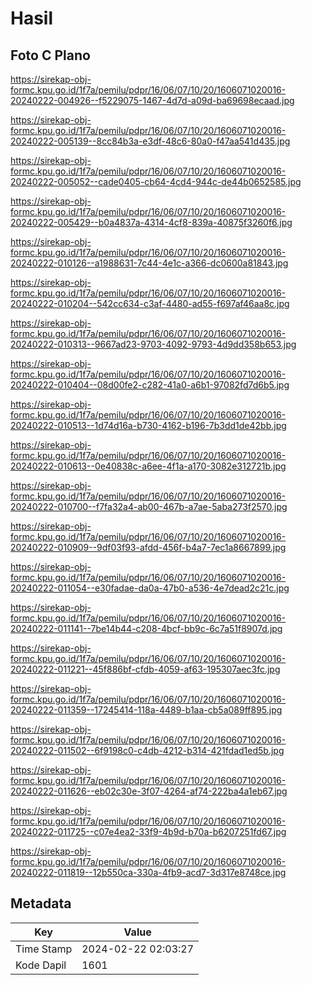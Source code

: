# Hasil

## Foto C Plano

https://sirekap-obj-formc.kpu.go.id/1f7a/pemilu/pdpr/16/06/07/10/20/1606071020016-20240222-004926--f5229075-1467-4d7d-a09d-ba69698ecaad.jpg

https://sirekap-obj-formc.kpu.go.id/1f7a/pemilu/pdpr/16/06/07/10/20/1606071020016-20240222-005139--8cc84b3a-e3df-48c6-80a0-f47aa541d435.jpg

https://sirekap-obj-formc.kpu.go.id/1f7a/pemilu/pdpr/16/06/07/10/20/1606071020016-20240222-005052--cade0405-cb64-4cd4-944c-de44b0652585.jpg

https://sirekap-obj-formc.kpu.go.id/1f7a/pemilu/pdpr/16/06/07/10/20/1606071020016-20240222-005429--b0a4837a-4314-4cf8-839a-40875f3260f6.jpg

https://sirekap-obj-formc.kpu.go.id/1f7a/pemilu/pdpr/16/06/07/10/20/1606071020016-20240222-010126--a1988631-7c44-4e1c-a366-dc0600a81843.jpg

https://sirekap-obj-formc.kpu.go.id/1f7a/pemilu/pdpr/16/06/07/10/20/1606071020016-20240222-010204--542cc634-c3af-4480-ad55-f697af46aa8c.jpg

https://sirekap-obj-formc.kpu.go.id/1f7a/pemilu/pdpr/16/06/07/10/20/1606071020016-20240222-010313--9667ad23-9703-4092-9793-4d9dd358b653.jpg

https://sirekap-obj-formc.kpu.go.id/1f7a/pemilu/pdpr/16/06/07/10/20/1606071020016-20240222-010404--08d00fe2-c282-41a0-a6b1-97082fd7d6b5.jpg

https://sirekap-obj-formc.kpu.go.id/1f7a/pemilu/pdpr/16/06/07/10/20/1606071020016-20240222-010513--1d74d16a-b730-4162-b196-7b3dd1de42bb.jpg

https://sirekap-obj-formc.kpu.go.id/1f7a/pemilu/pdpr/16/06/07/10/20/1606071020016-20240222-010613--0e40838c-a6ee-4f1a-a170-3082e312721b.jpg

https://sirekap-obj-formc.kpu.go.id/1f7a/pemilu/pdpr/16/06/07/10/20/1606071020016-20240222-010700--f7fa32a4-ab00-467b-a7ae-5aba273f2570.jpg

https://sirekap-obj-formc.kpu.go.id/1f7a/pemilu/pdpr/16/06/07/10/20/1606071020016-20240222-010909--9df03f93-afdd-456f-b4a7-7ec1a8667899.jpg

https://sirekap-obj-formc.kpu.go.id/1f7a/pemilu/pdpr/16/06/07/10/20/1606071020016-20240222-011054--e30fadae-da0a-47b0-a536-4e7dead2c21c.jpg

https://sirekap-obj-formc.kpu.go.id/1f7a/pemilu/pdpr/16/06/07/10/20/1606071020016-20240222-011141--7be14b44-c208-4bcf-bb9c-6c7a51f8907d.jpg

https://sirekap-obj-formc.kpu.go.id/1f7a/pemilu/pdpr/16/06/07/10/20/1606071020016-20240222-011221--45f886bf-cfdb-4059-af63-195307aec3fc.jpg

https://sirekap-obj-formc.kpu.go.id/1f7a/pemilu/pdpr/16/06/07/10/20/1606071020016-20240222-011359--17245414-118a-4489-b1aa-cb5a089ff895.jpg

https://sirekap-obj-formc.kpu.go.id/1f7a/pemilu/pdpr/16/06/07/10/20/1606071020016-20240222-011502--6f9198c0-c4db-4212-b314-421fdad1ed5b.jpg

https://sirekap-obj-formc.kpu.go.id/1f7a/pemilu/pdpr/16/06/07/10/20/1606071020016-20240222-011626--eb02c30e-3f07-4264-af74-222ba4a1eb67.jpg

https://sirekap-obj-formc.kpu.go.id/1f7a/pemilu/pdpr/16/06/07/10/20/1606071020016-20240222-011725--c07e4ea2-33f9-4b9d-b70a-b6207251fd67.jpg

https://sirekap-obj-formc.kpu.go.id/1f7a/pemilu/pdpr/16/06/07/10/20/1606071020016-20240222-011819--12b550ca-330a-4fb9-acd7-3d317e8748ce.jpg


## Metadata

| Key        | Value               |
| ---------- | ------------------- |
| Time Stamp | 2024-02-22 02:03:27 |
| Kode Dapil | 1601                |



